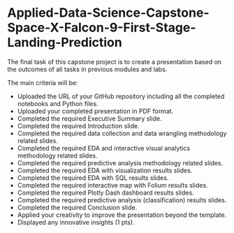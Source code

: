 # Applied-Data-Science-Capstone-Space-X-Falcon-9-First-Stage-Landing-Prediction




The final task of this capstone project is to create a presentation based on the outcomes of all tasks in previous modules and labs.

The main criteria will be:
* Uploaded the URL of your GitHub repository including all the completed notebooks and Python files.
* Uploaded your completed presentation in PDF format.
* Completed the required Executive Summary slide.
* Completed the required Introduction slide.
* Completed the required data collection and data wrangling methodology related slides.
* Completed the required EDA and interactive visual analytics methodology related slides.
* Completed the required predictive analysis methodology related slides.
* Completed the required EDA with visualization results slides.
* Completed the required EDA with SQL results slides.
* Completed the required interactive map with Folium results slides.
* Completed the required Plotly Dash dashboard results slides.
* Completed the required predictive analysis (classification) results slides.
* Completed the required Conclusion slide.
* Applied your creativity to improve the presentation beyond the template.
* Displayed any innovative insights (1 pts).
